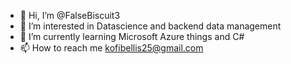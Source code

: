 - 👋 Hi, I’m @FalseBiscuit3
- 👀 I’m interested in Datascience and backend data management
- 🌱 I’m currently learning Microsoft Azure things and C#
- 📫 How to reach me kofibellis25@gmail.com

<!---
FalseBiscuit3/FalseBiscuit3 is a ✨ special ✨ repository because its `README.md` (this file) appears on your GitHub profile.
You can click the Preview link to take a look at your changes.
--->
